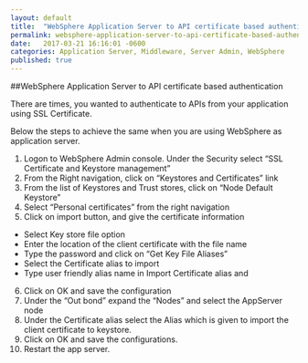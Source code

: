 ```yaml
---
layout: default
title:  "WebSphere Application Server to API certificate based authentication"
permalink: websphere-application-server-to-api-certificate-based-authentication
date:   2017-03-21 16:16:01 -0600
categories: Application Server, Middleware, Server Admin, WebSphere
published: true
---
```


##WebSphere Application Server to API certificate based authentication

There are times, you wanted to authenticate to APIs from your application using SSL Certificate. 

Below the steps to achieve the same when you are using WebSphere as application server.

1. Logon to WebSphere Admin console. Under the Security select “SSL Certificate and Keystore management”
2. From the Right navigation, click on “Keystores and Certificates” link
3. From the list of Keystores and Trust stores, click on “Node Default Keystore”
4. Select “Personal certificates” from the right navigation
5. Click on import button, and give the certificate information 
  * Select Key store file option
  * Enter the location of the client certificate with the file name
  * Type the password and click on “Get Key File Aliases”
  * Select the Certificate alias to import
  * Type user friendly alias name in Import Certificate alias and
6. Click on OK and save the configuration
7. Under the “Out bond” expand the “Nodes” and select the AppServer node
8. Under the Certificate alias select the Alias which is given to import the client certificate to keystore.
9. Click on OK and save the configurations.
10. Restart the app server.
